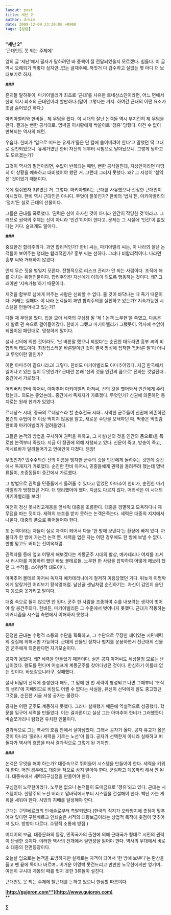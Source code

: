 ```yaml
---
layout: post
title: 세난 2
author: drkim
date: 2009-12-09 23:20:08 +0900
tags: [컬럼]
---
```

**“세난 2”**  
'근대인도 못 되는 주제에'

앞의 글 ‘세난’에서 필자가 말하려던 바 중핵이 잘 전달되었을지 모르겠다. 힘들다. 이 글 역시 오해되기 딱좋다 싶지만..없는 글재주에..까짓거 다 감수하고 실없는 몇 마디 더 보태보기로 하자.

**###**

흔히들 말하듯이, 마키아벨리가 최초로 ‘근대’를 사유한 르네상스인이라면, 어느 면에서 한비 역시 최초의 근대인이라 할만하다.(말이 그렇다는 거지. 하여간 근대의 어떤 요소가 조금 숨어있긴 하다.)

마키아벨리와 한비들.. 제 무덤을 팠다. 이 시대의 잘난 논객들 역시 부지런히 제 무덤을 판다. 결과는 뻔한 공식대로. 명박골 이시황에게 싹쓸이로 ‘갱유’ 당했다. 이건 수 없이 반복되는 역사의 패턴.

우습다. 한비가 ‘입으로 떠드는 유세가’들은 단 칼에 쓸어버려야 한다‘고 말했던 딱 그대로 실천되었으니. 유세가였던 한비 자신의 목부터 시범으로 달아났으니. 그렇게 당하고도 모르겠는가? 

그것이 역사의 필연이라면, 수없이 반복되는 패턴, 뻔한 공식일진대, 지성인이라면 마땅히 이 상황을 예측하고 대비했어야 했던 거. 그런데 그러지 못했다. 왜? 그 지성이 ‘설익은’ 것이었기 때문이다. 

목에 힘줘봤자 3류였던 거. 그렇다. 마키아벨리는 근대를 사유했으나 진정한 근대인이 아니었다. 한비 역시 근대인은 아니다. 무엇이 잘못인가? 한비의 ‘법치’든, 마키아벨리의 ‘정치’든 실로 근대의 산물이다. 

그들은 근대를 폭로했다. ‘권력은 신이 하사한 것이 아니라 인간이 작당한 것’이라고. 그러므로 권력의 주체는 신이 아니라 ‘인간’이어야 한다고. 문제는 그 시절에 ‘인간’이 없었다는 거다. 슬프게도 말이다.

**###**

중요한건 합리주의다. 과연 합리적인가? 한비 씨는, 마키아벨리 씨는, 이 나라의 잘난 논객들이 보여주는 행태는 합리적인가? 흥부 씨는 선하다. 그러나 비합리적이다. 나라면 흥부 씨와 거래하지 않겠다. 

언제 무슨 짓을 벌일지 모른다. 전형적으로 리스크 관리가 안 되는 사람이다. 조직에 해를 끼치는 위험인물이다. 합리주의란 자신에게 이득이 되도록 행동하는 것이다. 왜? 그래야만 ‘지속가능’하기 때문이다. 

제것을 함부로 남에게 퍼주는 사람은 신뢰할 수 없다. 줄 것이 바닥나는 때 죽기 때문이다. 거래는 실패다. 이 나라 논객들이 과연 합리주의를 실천하고 있는가? 지속가능한 시스템을 만들어내고 있는가? 

다들 제 무덤을 팠다. 입을 모아 세력의 구심점 될 ‘제 1 논객 노무현’을 죽였고, 다음은 제 발로 관 속으로 걸어들어갔다. 한비가 그랬고 마키아벨리가 그랬듯이. 역사에 수없이 되풀이된 패턴대로. 멍청하게 말이다.

설사 선의에 의한 것이라도, ‘난 바른말 했으니 되었다’는 순진한 태도라면 흥부 씨의 비합리적 태도이다. 최장집스러운 바른말이란 것이 결국 명성에 집착한 ‘입바른 말’이 아니고 무엇이란 말인가?

이런 아마추어 같으니라고! 그렇다. 한비도 마키아벨리도 아마추어였다. 지금 한국에서 일어나고 있는 일이 무엇인가? 근대란 본래 ‘신의 것을 인간의 품으로’ 전하는 것일진대.. 중간에서 가로챘다. 

어리버리 한비 아저씨, 아마추어 마키아벨리 아저씨, 신의 것을 뺏어와서 인간에게 주려 했는데.. 의도는 좋았는데.. 중간에서 독재자가 가로챘다. 무엇인가? 신권에 의존하던 통치로는 원래 한계가 있었다. 

르네상스 시대, 중국의 르네상스라 할 춘추전국 시대.. 사악한 군주들이 신권에 의존하던 봉건의 수법이 더 이상 먹히지 않음을 알고, 새로운 수단을 모색하던 때, 딱좋은 먹잇감 한비와 마키아벨리가 걸려들었다. 

그들은 논객의 방법을 구사하여 권력을 취하고, 그 사실(신의 것을 인간의 품으로)을 폭로한 논객부터 죽였다. 지금 이 정권에 의해 자행되고 있다. 신문이 죽고, 방송이 죽고, 미네르바가 달려들어가고 연예인이 다쳤다. 젠장!

무엇인가? 민주주의란 신의 이름을 빙자한 군주의 것을 인간에게 돌려주는 것인데 중간에서 독재자가 가로챘다. 순진한 한비 아저씨, 민중들에게 권력을 돌려주려 했는데 명박류들이, 조중동들이 중간에서 가로챘다. 

그 방법으로 권력을 민중들에게 돌려줄 수 있다고 믿었던 아마추어 한비가, 순진한 마키아벨리가 멍청했던 거다. 더 영리했어야 했다. 지금도 다르지 않다. 어리석은 이 시대의 마키아벨리들 보라!   
  
여전히 정신 못차리고계몽을 앞세워 대중을 조롱한다. 대중을 경멸하고 모욕하다니 제 무덤을 파는 짓이다. 세력의 보호를 받지 못하는 논객은죽는다. 세력은 대중의 지지에서 나온다. 대중의 품으로 뛰어들어야 한다.  
  
또 논객이라는 자들이 실로 자객이 되어서 다들 ‘한 방에 보낸다’는 환상에 빠져 있다. 까불다가 한 방에 가는건 논객 뿐. 세력을 업은 자는 어떤 경우에도 한 방에 보낼 수 없다. 만방 맞고도 버티는 전여옥처럼.

권력자를 등에 엎고 어떻게 해보겠다는 계몽군주 시대의 발상, 예카테리나 여제를 꼬셔서 러시아를 계몽하려 했던 바보 볼테르들. 노무현 한 사람을 압박하여 어떻게 해보려 했던 그 수작들. 소아병적 태도이다. 

아마추어 볼테르 아저씨 독재자 예카테리나에게 철저히 이용당했던 거다. 뒤늦게 이명박에게 알랑거린 어리보기 황석영처럼. 남산골 샌님처럼 순진하기는. 자신이 갑인지 을인지 똥오줌 못가리고 말이다.

대중 속으로 들지 않으면 안 된다. 군주 한 사람을 조종하여 수를 내보려는 생각이 벗어야 할 봉건주의다. 한비든, 마키아벨리든 그 수준에서 벗어나지 못했다. 근대가 작동하는 메커니즘을 시스템 측면에서 이해하지 못했다.

**###**

진정한 근대는 수평적 소통의 수단을 획득하고, 그 수단으로 무장한 깨어있는 시민세력의 결집에 의해서만 가능하다. 근대의 산물인 정치나 법치를 운용하면서 전근대의 산물인 군주에게 의존한다면 자기모순이다. 

공자가 옳았다. 왜? 세력을 만들었기 때문이다. 실은 공자 아저씨도 세상물정 모르는 샌님이었다. 왕도를 편다며 어설프게 계몽군주를 찾아다녔던 것이다. 한심하기 이를데 없는 짓이다. 바보같으니라구. 실패했다.

설사 비담이 선덕에 충성한다 해도, 그 밑에 한 번 세력이 형성되고 나면 그때부터 '조직의 생리'에 지배되므로 비담도 어쩔 수 없다는 사실을, 유신이 선덕에게 잘도 충고했던 그것을, 순진한 시골 서생 공자는 몰랐다. 

공자는 어떤 군주도 계몽하지 못했다. 그러나 실패했기 때문에 역설적으로 성공했다. 학문을 일구어 세력을 만들었다. 이는 결과론이고 실상 그는 아마추어 한비가 그러했듯이 벼슬쪼가리나 탐했던 유치한 인물이다. 

결과적으로 그는 역사의 호흡 안에서 살아남았다. 그래서 공자가 옳다. 공자 유교가 옳은 것이 아니라 '물러나 세력을 기르는 노선'이 옳다. 공자가 선택한게 아니라 실패하고 떠돌다가 역사의 흐름을 타서 결과적으로 그렇게 된 거지만.

**###**

논객은 무엇을 해야 하는가? 대중속으로 뛰어들어 시스템을 만들어야 한다. 세력을 키워야 한다. 어떤 경우에도 대중을 적으로 삼지 말아야 한다. 군림하고 계몽하려 해서 안 된다. 대중속에서 세력의구심점을 만들어야 한다.   
  
구심점이 노무현이었다. 노무현 없으니 논객들이 도매금으로 '갱유'되고 있다. 근대는 시스템이다. 한탕주의 노선 버리고 밑바닥에서부터 시스템을 건설해야 한다. 백년 가는 계획을 세워야 한다. 시민의 지배를 달성해야 한다. 

근대는 구텐베르크의 인쇄술로부터 촉발되었다.(한국의 직지가 오타방지에 촛점이 맞추어져 있다면 구텐베르크 인쇄술은 서적의 대량보급이라는 상업적 목적에 촛점이 맞추어져 있다. 방향이 다르다. 수평적 소통에 방점.)

미디어의 보급, 대중문화의 등장, 민족국가의 출현에 의해 근대국가 형태로 시민의 권력이 탄생한 것이다. 이러한 역사의 전개에서 필연성을 읽어야 한다. 역사의 무대에서 비로소 대중의 전면등장이다. 

오늘날 입으로는 논객을 표방하지만 실제로는 자객이 되어서 ‘한 방에 보낸다’는 환상을 품고 펜 끝에 독이나 바르며.. 버거운 이명박 못건드리고 만만한 노무현에게만 엉기며.. 여전히 구시대 계몽의 때를 벗지 못한 3류들이 설친다.

근대인도 못 되는 주제에 탈근대를 논하고 있으니 한심할 따름이다  


[**http://gujoron.com**](http://www.gujoron.com)**  
** 

**∑**